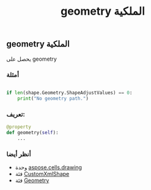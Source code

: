 ﻿---
title: geometry الملكية
second_title: Aspose.Cells for Python via .NET API المراجع
description:
type: docs
weight: 380
url: /ar/python-net/aspose.cells.drawing/customxmlshape/geometry/
is_root: false
---
##  geometry الملكية

يحصل على geometry

###  أمثلة

```python

if len(shape.Geometry.ShapeAdjustValues) == 0:
    print("No geometry path.")

```
###  تعريف:
```python
@property
def geometry(self):
    ...
```

###  أنظر أيضا
* وحدة [aspose.cells.drawing](../../)
* فئة [CustomXmlShape](/cells/ar/python-net/aspose.cells.drawing/customxmlshape)
* فئة [Geometry](/cells/ar/python-net/aspose.cells.drawing/geometry)
